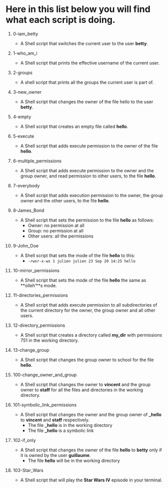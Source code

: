 # Here in this list below you will find what each script is doing.

1. 0-iam_betty
   - A Shell script that switches the current user to the user **betty**.

2. 1-who_am_i
   - A Shell script that prints the effective username of the current user.

3. 2-groups
   - A shell script that prints all the groups the current user is part of.

4. 3-new_owner
   - A Shell script that changes the owner of the file hello to the user **betty**.

5. 4-empty
   - A Shell script that creates an empty file called **hello**.

6. 5-execute
   - A Shell script that adds execute permission to the owner of the file **hello**.

7. 6-multiple_permissions
   - A Shell script that adds execute permission to the owner and the group owner, and read permission to other users, to the file **hello**.

8. 7-everybody
   - A Shell script that adds execution permission to the owner, the group owner and the other users, to the file **hello**.

9. 8-James_Bond
   - A Shell script  that sets the permission to the file **hello** as follows:
     - Owner: no permission at all
     - Group: no permission at all
     - Other users: all the permissions

10. 9-John_Doe
    - A Shell script that sets the mode of the file **hello** to this:
      - `-rwxr-x-wx 1 julien julien 23 Sep 20 14:25 hello`

11. 10-mirror_permissions
    - A Shell script that sets the mode of the file **hello** the same as **olleh’**s mode.

12. 11-directories_permissions
    - A Shell script that adds execute permission to all subdirectories of the current directory for the owner, the group owner and all other users.

13. 12-directory_permissions
    - A Shell script that creates a directory called **my_dir** with permissions 751 in the working directory.

14. 13-change_group
    - A Shell script that changes the group owner to school for the file **hello**.

15. 100-change_owner_and_group
    - A Shell script that changes the owner to **vincent** and the group owner to **staff** for all the files and directories in the working directory.

16. 101-symbolic_link_permissions
    - A Shell script that changes the owner and the group owner of **_hello** to **vincent** and **staff** respectively.
      - The file **_hello** is in the working directory
      - The file **_hello** is a symbolic link

17. 102-if_only
    - A Shell script that changes the owner of the file **hello** to **betty** only if it is owned by the user **guillaume**.
      - The file **hello** will be in the working directory

18. 103-Star_Wars
    - A Shell script that will play the **Star Wars IV** episode in your terminal.

